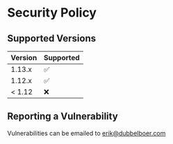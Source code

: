 # Security Policy

## Supported Versions

| Version | Supported          |
| ------- | ------------------ |
| 1.13.x  | :white_check_mark: |
| 1.12.x  | :white_check_mark: |
| < 1.12  | :x:                |

## Reporting a Vulnerability

Vulnerabilities can be emailed to erik@dubbelboer.com
